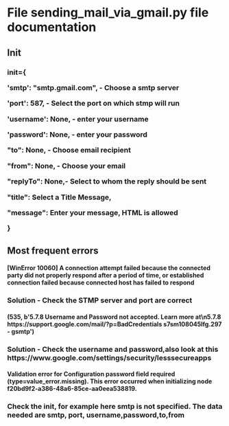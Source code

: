<h1>File sending_mail_via_gmail.py file documentation</h1>
<h2>Init</h2>
<h3><p>init={</p>
                <p>'smtp': "smtp.gmail.com", - Choose a smtp server</p>
                <p>'port': 587, - Select the port on which stmp will run</p>
                <p>'username': None, - enter your username</p>
                <p>'password': None, - enter your password</p>
                <p>"to": None, - Choose email recipient</p>
                <p>"from": None, - Choose your email</p>
                <p>"replyTo": None,- Select to whom the reply should be sent </p>
                <p>"title": Select a Title Message,</p>
                <p>"message": Enter your message, HTML is allowed </p>
                    }</h3>

<h2>Most frequent errors</h2>
<div><h4><p>[WinError 10060] A connection attempt failed because the connected party did not properly respond after a period of time,
or established connection failed because connected host has failed to respond</p></h4></div>
<h3>Solution - Check the STMP server and port are correct</h3>

<h4>(535, b'5.7.8 Username and Password not accepted. Learn more at\n5.7.8 https://support.google.com/mail/?p=BadCredentials s7sm108045lfg.297 - gsmtp')</h4>
<h3>Solution - Check the username and password,also look at this https://www.google.com/settings/security/lesssecureapps </h3>
<h4>Validation error for Configuration password field required (type=value_error.missing). This error occurred when initializing node f20bd9f2-a386-48a6-85ce-aa0eea538819.</h4>
<h3>Check the init, for example here smtp is not specified. The data needed are smtp, port, username,password,to,from</h3>